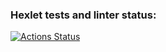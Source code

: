 ### Hexlet tests and linter status:
[![Actions Status](https://github.com/shruge/frontend-project-12/actions/workflows/hexlet-check.yml/badge.svg)](https://github.com/shruge/frontend-project-12/actions)